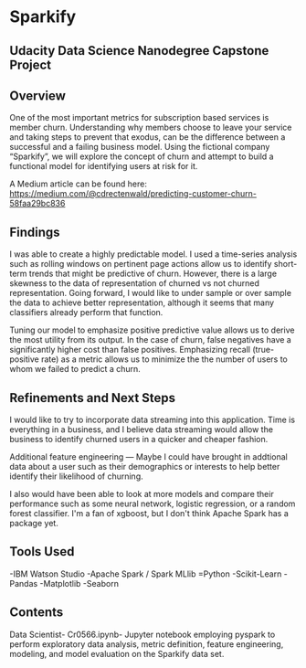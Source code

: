 # Sparkify
## Udacity Data Science Nanodegree Capstone Project

## Overview
One of the most important metrics for subscription based services is member churn. Understanding why members choose to leave your service and taking steps to prevent that exodus, can be the difference between a successful and a failing business model. Using the fictional company “Sparkify”, we will explore the concept of churn and attempt to build a functional model for identifying users at risk for it.

A Medium article can be found here: https://medium.com/@cdrectenwald/predicting-customer-churn-58faa29bc836

## Findings
I was able to create a highly predictable model. I used a time-series analysis such as rolling windows on pertinent page actions allow us to identify short-term trends that might be predictive of churn. However, there is a large skewness to the data of representation of churned vs not churned representation. Going forward, I would like to under sample or over sample the data to achieve better representation, although it seems that many classifiers already perform that function. 

Tuning our model to emphasize positive predictive value allows us to derive the most utility from its output. In the case of churn, false negatives have a significantly higher cost than false positives. Emphasizing recall (true-positive rate) as a metric allows us to minimize the the number of users to whom we failed to predict a churn.


## Refinements and Next Steps

I would like to try to incorporate data streaming into this application. Time is everything in a business, and I believe data streaming would allow the business to identify churned users in a quicker and cheaper fashion.

Additional feature engineering — Maybe I could have brought in addtional data about a user such as their demographics or interests to help better identify their likelihood of churning.

I also would have been able to look at more models and compare their performance such as some neural network, logistic regression, or a random forest classifier. I'm a fan of xgboost, but I don't think Apache Spark has a package yet. 

## Tools Used
-IBM Watson Studio
-Apache Spark / Spark MLlib
=Python
-Scikit-Learn
-Pandas
-Matplotlib
-Seaborn
## Contents
Data Scientist- Cr0566.ipynb- Jupyter notebook employing pyspark to perform exploratory data analysis, metric definition, feature engineering, modeling, and model evaluation on the Sparkify data set.


